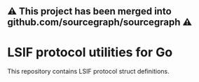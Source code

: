 ## ⚠️ This project  has been merged into github.com/sourcegraph/sourcegraph ⚠️

# LSIF protocol utilities for Go

This repository contains LSIF protocol struct definitions.
